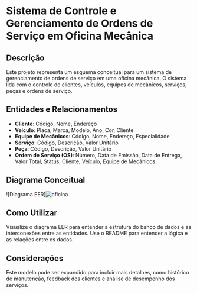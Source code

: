 # Sistema de Controle e Gerenciamento de Ordens de Serviço em Oficina Mecânica

## Descrição

Este projeto representa um esquema conceitual para um sistema de gerenciamento de ordens de serviço em uma oficina mecânica. O sistema lida com o controle de clientes, veículos, equipes de mecânicos, serviços, peças e ordens de serviço.

## Entidades e Relacionamentos

- **Cliente**: Código, Nome, Endereço
- **Veículo**: Placa, Marca, Modelo, Ano, Cor, Cliente
- **Equipe de Mecânicos**: Código, Nome, Endereço, Especialidade
- **Serviço**: Código, Descrição, Valor Unitário
- **Peça**: Código, Descrição, Valor Unitário
- **Ordem de Serviço (OS)**: Número, Data de Emissão, Data de Entrega, Valor Total, Status, Cliente, Veículo, Equipe de Mecânicos

## Diagrama Conceitual

![Diagrama EER]![oficina](https://github.com/user-attachments/assets/366131e1-b6a8-4da4-adb4-7b854530c4f8)

## Como Utilizar

Visualize o diagrama EER para entender a estrutura do banco de dados e as interconexões entre as entidades. Use o README para entender a lógica e as relações entre os dados.

## Considerações

Este modelo pode ser expandido para incluir mais detalhes, como histórico de manutenção, feedback dos clientes e análise de desempenho dos serviços.

